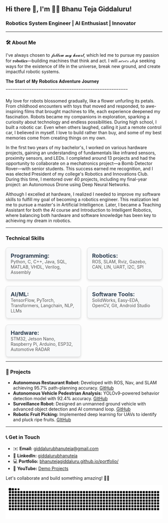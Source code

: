 ## Hi there 👋, I'm 👨‍💻 Bhanu Teja Giddaluru!

### Robotics System Engineer | AI Enthusiast | Innovator

---

### 🛠️ About Me

I've always chosen to 𝓯𝓸𝓵𝓵𝓸𝔀 𝓶𝔂 𝓱𝓮𝓪𝓻𝓽, which led me to pursue my passion for 𝐫𝐨𝐛𝐨𝐭𝐢𝐜𝐬—building machines that think and act. I will 𝓃𝑒𝓋𝑒𝓇 𝓈𝓉𝑜𝓅 seeking ways for the existence of life in the universe, break new ground, and create impactful robotic systems.

𝐓𝐡𝐞 𝐒𝐭𝐚𝐫𝐭 𝐨𝐟 𝐌𝐲 𝐑𝐨𝐛𝐨𝐭𝐢𝐜𝐬 𝐀𝐝𝐯𝐞𝐧𝐭𝐮𝐫𝐞 𝐉𝐨𝐮𝐫𝐧𝐞𝐲

‾‾‾‾‾‾‾‾‾‾‾‾‾‾‾‾‾‾‾‾‾‾‾‾‾‾‾‾‾‾‾‾‾‾‾‾‾‾‾‾‾‾‾‾‾‾‾‾‾‾‾‾

My love for robots blossomed gradually, like a flower unfurling its petals. From childhood encounters with toys that moved and responded, to awe-inspiring films that brought machines to life, each experience deepened my fascination. Robots became my companions in exploration, sparking a curiosity about technology and endless possibilities. During high school, I built a robotic car. Even when others laughed, calling it just a remote control car, I believed in myself. I love to build rather than buy, and some of my best memories come from creating things on my own.

In the first two years of my bachelor's, I worked on various hardware projects, gaining an understanding of fundamentals like infrared sensors, proximity sensors, and LEDs. I completed around 13 projects and had the opportunity to collaborate on a mechatronics project—a Bomb Detector Rover—with senior students. This success earned me recognition, and I was elected President of my college's Robotics and Innovations Club. During this time, I mentored over 40 projects, including my final-year project: an Autonomous Drone using Deep Neural Networks.

Although I excelled at hardware, I realized I needed to improve my software skills to fulfill my goal of becoming a robotics engineer. This realization led me to pursue a master's in Artificial Intelligence. Later, I became a Teaching Assistant for both the AI course and Introduction to Intelligent Robotics, where balancing both hardware and software knowledge has been key to achieving my dream in robotics.

---
<style>
  .skills {
    display: grid;
    grid-template-columns: repeat(2, 1fr);
    gap: 20px;
    margin-top: 20px;
  }

  .skill-set {
    background-color: #f8f9fa;
    border: 1px solid #ddd;
    padding: 15px;
    border-radius: 8px;
    box-shadow: 0 4px 6px rgba(0, 0, 0, 0.1);
  }

  .skill-set h4 {
    color: #2d3e50;
    font-size: 18px;
    margin-bottom: 10px;
    font-weight: bold;
  }

  .skill-set p {
    color: #555;
    font-size: 14px;
  }

  .skill-set h4,
  .skill-set p {
    margin: 0;
  }
</style>

### Technical Skills

<div class="skills">
  <div class="skill-set">
    <h4>Programming:</h4>
    <p>Python, C, C++, Java, SQL, MATLAB, VHDL, Verilog, Assembly</p>
  </div>
  <div class="skill-set">
    <h4>Robotics:</h4>
    <p>ROS, SLAM, Rviz, Gazebo, CAN, LIN, UART, I2C, SPI</p>
  </div>
  <div class="skill-set">
    <h4>AI/ML:</h4>
    <p>TensorFlow, PyTorch, Transformers, Langchain, NLP, LLMs</p>
  </div>
  <div class="skill-set">
    <h4>Software Tools:</h4>
    <p>SolidWorks, Easy-EDA, OpenCV, Git, Android Studio</p>
  </div>
  <div class="skill-set">
    <h4>Hardware:</h4>
    <p>STM32, Jetson Nano, Raspberry Pi, Arduino, ESP32, Automotive RADAR</p>
  </div>
</div>

---

### 💎 Projects

- **Autonomous Restaurant Robot:** Developed with ROS, Nav, and SLAM achieving 95.7% path-planning accuracy. [GitHub](https://github.com/Bhanutejagiddaluru/Autonomous_Restaurant_Robot)
- **Autonomous Vehicle Pedestrian Analysis:** YOLOv9-powered behavior detection model with 92.4% accuracy. [GitHub](https://github.com/Bhanutejagiddaluru/Autonomous-Vehicle-Pedestrian-Analysis)
- **Surveillance Robot:** Designed an unmanned ground vehicle with advanced object detection and AI command loop. [GitHub](https://github.com/Bhanutejagiddaluru/Surveillance_Robot)
- **Robotic Fruit Picking:** Implemented deep learning for UAVs to identify and pluck ripe fruits. [GItHub](https://github.com/Bhanutejagiddaluru/Robotic_Fruit_Picking)

---
<!-- ![Goal of the Year](git_contribution_snake.gif) -->

### 📞 Get in Touch

- ✉️ **Email:** giddalurubhanuteja@gmail.com  
- 👥 **LinkedIn:** [giddalurubhanuteja](https://www.linkedin.com/in/giddalurubhanuteja/)  
- 💻 **Portfolio:** [bhanutejagiddaluru.github.io/portfolio/](https://bhanutejagiddaluru.github.io/portfolio/)  
- 🎥 **YouTube:** [Demo Projects](https://youtu.be/R4vdIAV3kuA?si=BXMTjXRZbfZU5uIZ)

Let's collaborate and build something amazing! 🚀🤖

<picture>
  <source media="(prefers-color-scheme: dark)" srcset="https://raw.githubusercontent.com/Bhanutejagiddaluru/Bhanutejagiddaluru/output/github-snake-dark.svg" />
  <source media="(prefers-color-scheme: light)" srcset="https://raw.githubusercontent.com/Bhanutejagiddaluru/Bhanutejagiddaluru/output/github-snake.svg" />
  <img alt="github-snake" src="https://raw.githubusercontent.com/Bhanutejagiddaluru/Bhanutejagiddaluru/output/github-snake.svg" />
</picture>
